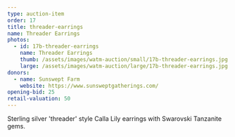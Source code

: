 ```yaml
---
type: auction-item
order: 17
title: threader-earrings
name: Threader Earrings
photos:
  - id: 17b-threader-earrings
    name: Threader Earrings
    thumb: /assets/images/watm-auction/small/17b-threader-earrings.jpg
    large: /assets/images/watm-auction/large/17b-threader-earrings.jpg
donors:
  - name: Sunswept Farm
    website: https://www.sunsweptgatherings.com/
opening-bid: 25
retail-valuation: 50
---
```


Sterling silver 'threader' style Calla Lily earrings with Swarovski Tanzanite gems.

